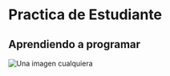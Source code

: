 # Practica de Estudiante
## Aprendiendo a programar

![Una imagen cualquiera](https://www.python.org/static/community_logos/python-logo-master-v3-TM-flattened.png)
